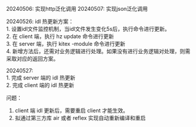 20240506: 实现http泛化调用
20240507: 实现json泛化调用


20240526: 
    idl 热更新方案：  
        1. 设置idl文件监控机制，当idl文件发生变化5s后，执行命令进行更新。  
        2. 在 client 端，执行 hz update 命令进行更新  
        3. 在 server 端，执行 kitex -module 命令进行更新  
        4. 新增方法后，还需对业务逻辑进行处理。如果没有进行业务逻辑对处理，则需采取对应的返回方案。

20240527:  
    1. 完成 server 端的 idl 热更新  
    2. 完成 client 端的 idl 热更新  

问题：
1. client 端 idl 更新后，需要重启 client 才能生效。
2. 拟通过第三方库 air 或者 reflex 实现自动重新编译和重启
